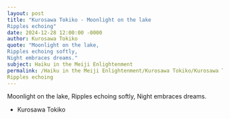 ```yaml
---
layout: post
title: "Kurosawa Tokiko - Moonlight on the lake
Ripples echoing"
date: 2024-12-28 12:00:00 -0000
author: Kurosawa Tokiko
quote: "Moonlight on the lake,
Ripples echoing softly,
Night embraces dreams."
subject: Haiku in the Meiji Enlightenment
permalink: /Haiku in the Meiji Enlightenment/Kurosawa Tokiko/Kurosawa Tokiko - Moonlight on the lake
Ripples echoing
---
```


Moonlight on the lake,
Ripples echoing softly,
Night embraces dreams.

- Kurosawa Tokiko
